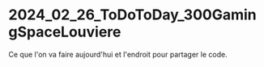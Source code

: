# 2024_02_26_ToDoToDay_300GamingSpaceLouviere
Ce que l'on va faire aujourd'hui et l'endroit pour partager le code.
